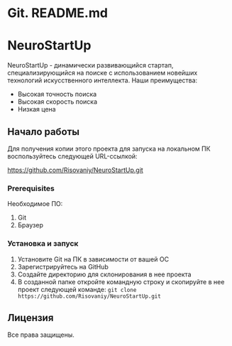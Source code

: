 # Git. README.md 

# NeuroStartUp

NeuroStartUp - динамически развивающийся стартап, специализирующийся на поиске с использованием новейших технологий искусственного интеллекта. Наши преимущества:
   * Высокая точность поиска
   * Высокая скорость поиска
   * Низкая цена

## Начало работы

Для получения копии этого проекта для запуска на локальном ПК воспользуйтесь следующей URL-ссылкой:

https://github.com/Risovaniy/NeuroStartUp.git

### Prerequisites

Необходимое ПО:

1. Git
1. Браузер

### Установка и запуск

1. Установите Git на ПК в зависимости от вашей ОС
1. Зарегистрируйтесь на GitHub 
1. Создайте директорию для склонирования в нее проекта
1. В созданной папке откройте командную строку и скопируйте в нее проект следующей команде: 
`git clone https://github.com/Risovaniy/NeuroStartUp.git`

## Лицензия

Все права защищены. 
